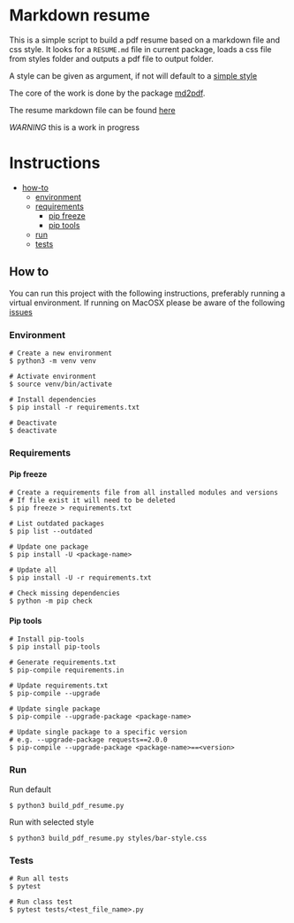 # Markdown resume

This is a simple script to build a pdf resume based on a markdown file and css style.
It looks for a `RESUME.md` file in current package, loads a css file from styles folder and outputs a pdf file to output
folder.

A style can be given as argument, if not will default to a [simple style](styles/simple-style.css)

The core of the work is done by the package [md2pdf](https://github.com/jmaupetit/md2pdf).

The resume markdown file can be found [here](resume/RESUME.md)

*WARNING* this is a work in progress

# Instructions

- [how-to](#how-to)
    - [environment](#environment)
    - [requirements](#requirements)
        - [pip freeze](#pip-freeze)
        - [pip tools](#pip-tools)
    - [run](#run)
    - [tests](#tests)

## How to

You can run this project with the following instructions, preferably running a virtual environment.
If running on MacOSX please be aware of the
following [issues](https://github.com/jmaupetit/md2pdf#troubleshooting-on-macosx)

### Environment

```shell
# Create a new environment
$ python3 -m venv venv

# Activate environment
$ source venv/bin/activate

# Install dependencies
$ pip install -r requirements.txt

# Deactivate
$ deactivate
```

### Requirements

#### Pip freeze

```shell
# Create a requirements file from all installed modules and versions
# If file exist it will need to be deleted
$ pip freeze > requirements.txt

# List outdated packages
$ pip list --outdated

# Update one package
$ pip install -U <package-name>

# Update all
$ pip install -U -r requirements.txt

# Check missing dependencies
$ python -m pip check
```

#### Pip tools

```shell
# Install pip-tools
$ pip install pip-tools

# Generate requirements.txt
$ pip-compile requirements.in

# Update requirements.txt
$ pip-compile --upgrade

# Update single package
$ pip-compile --upgrade-package <package-name>

# Update single package to a specific version
# e.g. --upgrade-package requests==2.0.0
$ pip-compile --upgrade-package <package-name>==<version>
```

### Run

Run default

```shell
$ python3 build_pdf_resume.py
```

Run with selected style

```shell
$ python3 build_pdf_resume.py styles/bar-style.css
```

### Tests

```shell
# Run all tests
$ pytest

# Run class test
$ pytest tests/<test_file_name>.py
```